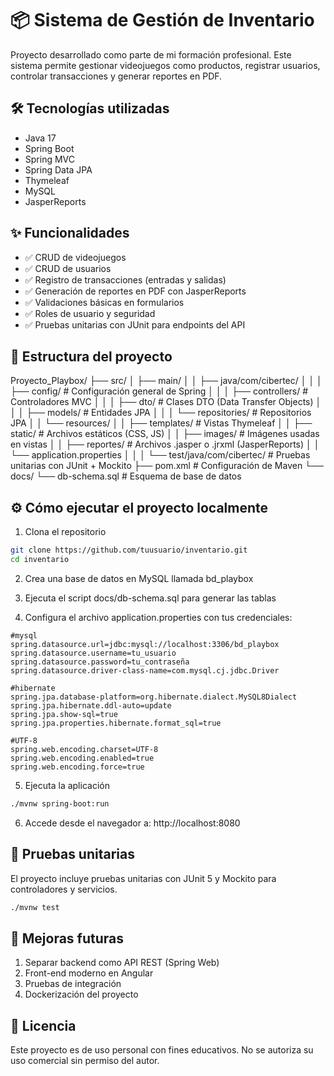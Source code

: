 # 📦 Sistema de Gestión de Inventario

Proyecto desarrollado como parte de mi formación profesional. Este sistema permite gestionar videojuegos como productos, registrar usuarios, controlar transacciones y generar reportes en PDF.

## 🛠️ Tecnologías utilizadas

- Java 17
- Spring Boot
- Spring MVC
- Spring Data JPA
- Thymeleaf
- MySQL
- JasperReports

## ✨ Funcionalidades

- ✅ CRUD de videojuegos
- ✅ CRUD de usuarios
- ✅ Registro de transacciones (entradas y salidas)
- ✅ Generación de reportes en PDF con JasperReports
- ✅ Validaciones básicas en formularios
- ✅ Roles de usuario y seguridad
- ✅ Pruebas unitarias con JUnit para endpoints del API

## 📁 Estructura del proyecto

Proyecto_Playbox/
├── src/
│   ├── main/
│   │   ├── java/com/cibertec/
│   │   │   ├── config/           # Configuración general de Spring
│   │   │   ├── controllers/      # Controladores MVC
│   │   │   ├── dto/              # Clases DTO (Data Transfer Objects)
│   │   │   ├── models/           # Entidades JPA
│   │   │   └── repositories/     # Repositorios JPA
│   │   └── resources/
│   │       ├── templates/        # Vistas Thymeleaf
│   │       ├── static/           # Archivos estáticos (CSS, JS)
│   │       ├── images/           # Imágenes usadas en vistas
│   │       ├── reportes/         # Archivos .jasper o .jrxml (JasperReports)
│   │       └── application.properties
│   │
│   └── test/java/com/cibertec/   # Pruebas unitarias con JUnit + Mockito
├── pom.xml                       # Configuración de Maven
└── docs/
└── db-schema.sql            # Esquema de base de datos

## ⚙️ Cómo ejecutar el proyecto localmente

1. Clona el repositorio

```bash
git clone https://github.com/tuusuario/inventario.git
cd inventario
```

2. Crea una base de datos en MySQL llamada bd_playbox
   
3. Ejecuta el script docs/db-schema.sql para generar las tablas

4. Configura el archivo application.properties con tus credenciales:
```properties
#mysql
spring.datasource.url=jdbc:mysql://localhost:3306/bd_playbox
spring.datasource.username=tu_usuario
spring.datasource.password=tu_contraseña
spring.datasource.driver-class-name=com.mysql.cj.jdbc.Driver

#hibernate
spring.jpa.database-platform=org.hibernate.dialect.MySQL8Dialect
spring.jpa.hibernate.ddl-auto=update
spring.jpa.show-sql=true
spring.jpa.properties.hibernate.format_sql=true

#UTF-8
spring.web.encoding.charset=UTF-8
spring.web.encoding.enabled=true
spring.web.encoding.force=true
```

5. Ejecuta la aplicación
```bash
./mvnw spring-boot:run
```
6. Accede desde el navegador a:
http://localhost:8080

## 🧪 Pruebas unitarias

El proyecto incluye pruebas unitarias con JUnit 5 y Mockito para controladores y servicios.
```bash
./mvnw test
```
## 🚀 Mejoras futuras
1. Separar backend como API REST (Spring Web)
2. Front-end moderno en Angular
3. Pruebas de integración
4. Dockerización del proyecto

## 📄 Licencia
Este proyecto es de uso personal con fines educativos.
No se autoriza su uso comercial sin permiso del autor.
